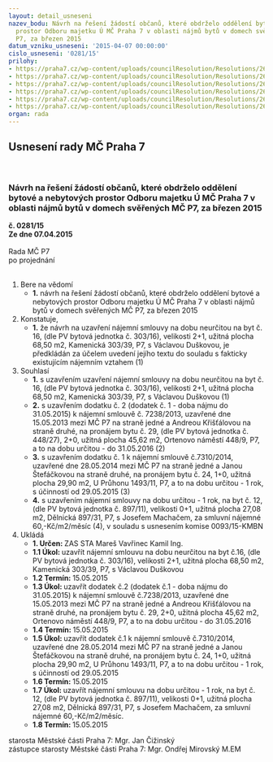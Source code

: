 ```yaml
---
layout: detail_usneseni
nazev_bodu: Návrh na řešení žádostí občanů, které obdrželo oddělení bytové a nebytových
  prostor Odboru majetku Ú MČ Praha 7 v oblasti nájmů bytů v domech svěřených  MČ
  P7, za březen 2015
datum_vzniku_usneseni: '2015-04-07 00:00:00'
cislo_usneseni: '0281/15'
prilohy:
- https://praha7.cz/wp-content/uploads/councilResolution/Resolutions/26567/18-15-priloha_01_byty0415.doc
- https://praha7.cz/wp-content/uploads/councilResolution/Resolutions/26567/18-15-priloha_02_byty0415.pdf
- https://praha7.cz/wp-content/uploads/councilResolution/Resolutions/26567/18-15-priloha_03_byty0415.pdf
- https://praha7.cz/wp-content/uploads/councilResolution/Resolutions/26567/18-15-priloha_04_byty0415.tif
- https://praha7.cz/wp-content/uploads/councilResolution/Resolutions/26567/18-15-priloha_05_byty0415.tif
- https://praha7.cz/wp-content/uploads/councilResolution/Resolutions/26567/18-15-priloha_06_byty0415.tif
organ: rada
---
```

<div id="ucUsn_pList" class="usn">
	<span><h2>Usnesení rady MČ Praha 7 </h2>
<br></span><div class="standBody">
<span><h3>Návrh na řešení žádostí občanů, které obdrželo oddělení bytové a nebytových prostor Odboru majetku Ú MČ Praha 7 v oblasti nájmů bytů v domech svěřených  MČ P7, za březen 2015</h3></span><div class="center">
		<strong>č. 0281/15</strong><br>
	</div>
<div class="center">
		<strong>Ze dne 07.04.2015</strong><br><br>
	</div>Rada MČ P7<br> po projednání<br><br><ol>
<li>Bere na vědomí<ul><li>
<strong>1.</strong> návrh na řešení žádostí občanů, které obdrželo oddělení bytové a nebytových prostor Odboru majetku Ú MČ Praha 7 v oblasti nájmů bytů v domech svěřených  MČ P7, za březen 2015</li></ul>
</li>
<li>Konstatuje,<ul><li>
<strong>1.</strong> že návrh na uzavření nájemní smlouvy na dobu neurčitou na byt č. 16, (dle PV bytová  jednotka č. 303/16), velikosti 2+1, užitná plocha 68,50 m2, Kamenická 303/39, P7, s Václavou Duškovou, je předkládán za účelem uvedení jejího textu do souladu s fakticky existujícím nájemním vztahem (1)</li></ul>
</li>
<li>Souhlasí<ul>
<li>
<strong>1.</strong> s uzavřením uzavření nájemní smlouvy na dobu neurčitou na byt č. 16, (dle PV bytová  jednotka č. 303/16), velikosti 2+1, užitná plocha 68,50 m2, Kamenická 303/39, P7, s Václavou Duškovou (1)</li>
<li>
<strong>2.</strong> s uzavřením dodatku č. 2 (dodatek č. 1 - doba nájmu do 31.05.2015) k nájemní smlouvě č. 7238/2013, uzavřené dne 15.05.2013 mezi MČ P7 na straně jedné a Andreou Křišťálovou na straně druhé, na pronájem bytu č. 29, (dle PV bytová jednotka č. 448/27), 2+0, užitná plocha 45,62 m2, Ortenovo náměstí 448/9, P7, a to na dobu určitou - do 31.05.2016 (2)</li>
<li>
<strong>3.</strong> s uzavřením dodatku č. 1 k nájemní smlouvě č.7310/2014, uzavřené dne 28.05.2014 mezi MČ P7 na straně jedné a Janou Štefáčkovou na straně druhé, na pronájem bytu č. 24, 1+0, užitná plocha 29,90 m2, U Průhonu 1493/11, P7, a to na dobu určitou - 1 rok, s účinností od 29.05.2015 (3)</li>
<li>
<strong>4.</strong> s uzavřením nájemní smlouvy na dobu určitou - 1 rok, na byt č. 12, (dle PV bytová jednotka č. 897/11), velikosti 0+1, užitná plocha 27,08 m2, Dělnická 897/31, P7, s Josefem Machačem, za smluvní nájemné 60,-Kč/m2/měsíc (4), v souladu s usnesením komise 0093/15-KMBN</li>
</ul>
</li>
<li>Ukládá<ul>
<li>
<strong>1. Určen: </strong>ZAS STA Mareš Vavřinec Kamil Ing.</li>
<li>
<strong>1.1 Úkol: </strong>uzavřít nájemní smlouvu na dobu neurčitou na byt č.16, (dle PV bytová jednotka č. 303/16), velikosti 2+1, užitná plocha 68,50 m2, Kamenická 303/39, P7, s Václavou Duškovou</li>
<li>
<strong>1.2 Termín: </strong>15.05.2015</li>
<li>
<strong>1.3 Úkol: </strong>uzavřít dodatek č.2 (dodatek č.1 - doba nájmu do 31.05.2015) k nájemní smlouvě č.7238/2013, uzavřené dne 15.05.2013 mezi MČ P7 na straně jedné a Andreou Křišťálovou na straně druhé, na pronájem bytu č. 29, 2+0, užitná plocha 45,62 m2, Ortenovo náměstí 448/9, P7, a to na dobu určitou - do 31.05.2016 </li>
<li>
<strong>1.4 Termín: </strong>15.05.2015</li>
<li>
<strong>1.5 Úkol: </strong>uzavřít dodatek č.1 k nájemní smlouvě č.7310/2014, uzavřené dne 28.05.2014 mezi MČ P7 na straně jedné a Janou Štefáčkovou na straně druhé, na pronájem bytu č. 24, 1+0, užitná plocha 29,90 m2, U Průhonu 1493/11, P7, a to na dobu určitou - 1 rok, s účinností od 29.05.2015 </li>
<li>
<strong>1.6 Termín: </strong>15.05.2015</li>
<li>
<strong>1.7 Úkol: </strong>uzavřít nájemní smlouvu na dobu určitou - 1 rok, na byt č. 12, (dle PV bytová jednotka č. 897/11), velikosti 0+1, užitná plocha 27,08 m2, Dělnická 897/31, P7, s Josefem Machačem, za smluvní nájemné 60,-Kč/m2/měsíc.</li>
<li>
<strong>1.8 Termín: </strong>15.05.2015</li>
</ul>
</li>
</ol>starosta Městské části Praha 7: Mgr. Jan Čižinský<br>zástupce starosty Městské části Praha 7: Mgr. Ondřej Mirovský M.EM 
</div>
</div>